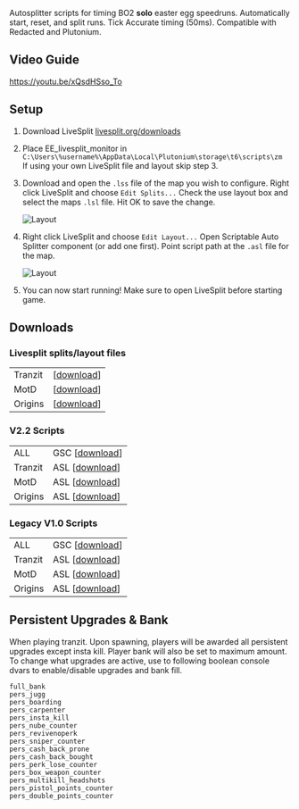 Autosplitter scripts for timing BO2 **solo** easter egg speedruns. Automatically start, reset, and split runs. Tick Accurate timing (50ms). Compatible with Redacted and Plutonium.

## Video Guide

https://youtu.be/xQsdHSso_To

## Setup
1. Download LiveSplit [livesplit.org/downloads](https://livesplit.org/downloads/)

2. Place EE_livesplit_monitor in ```C:\Users\%username%\AppData\Local\Plutonium\storage\t6\scripts\zm```  
   If using your own LiveSplit file and layout skip step 3.   
   
3. Download and open the `.lss` file of the map you wish to configure. Right click LiveSplit and choose `Edit Splits...` Check the use layout box and select the maps `.lsl` file. Hit OK to save the change.

   ![Layout](https://i.imgur.com/fywHDRt.png "Layout")
  
4. Right click LiveSplit and choose `Edit Layout...` Open Scriptable Auto Splitter component (or add one first). Point script path at the `.asl` file for the map.

   ![Layout](https://i.imgur.com/aOkBIdd.png "ASL")

5. You can now start running! Make sure to open LiveSplit before starting game.

## Downloads

### Livesplit splits/layout files
|   |   |
| --- | --- |
| Tranzit | [[download](https://github.com/HuthTV/BO2-Easter-Egg-Auto-Splitters/releases/download/Split-Files/tranzit_livesplit_files.zip)] |
| MotD  | [[download](https://github.com/HuthTV/BO2-Easter-Egg-Auto-Splitters/releases/download/Split-Files/motd_livesplit_files.zip)] |
| Origins  | [[download](https://github.com/HuthTV/BO2-Easter-Egg-Auto-Splitters/releases/download/Split-Files/origins_livesplit_files.zip)] |

### V2.2 Scripts
|   |   |
| --- | --- |
| ALL | GSC [[download](https://github.com/HuthTV/BO2-Easter-Egg-Auto-Splitters/releases/download/V2.2/EE_livesplit_monitor_2.2.gsc)] |
| Tranzit | ASL [[download](https://github.com/HuthTV/BO2-Easter-Egg-Auto-Splitters/releases/download/V2.2/Tranzit_EE_autosplitter_2.2.asl)] |
| MotD  | ASL [[download](https://github.com/HuthTV/BO2-Easter-Egg-Auto-Splitters/releases/download/V2.2/MotD_EE_autosplitter_2.2.asl)] |
| Origins | ASL [[download](https://github.com/HuthTV/BO2-Easter-Egg-Auto-Splitters/releases/download/V2.2/Origins_EE_autosplitter_2.2.asl)] |

### Legacy V1.0 Scripts
|   |   |
| --- | --- |
| ALL | GSC [[download](https://github.com/HuthTV/BO2-Easter-Egg-Auto-Splitters/releases/download/Legacy_V1.0/Legacy_EE_livesplit_monitor_1.0.gsc)] |
| Tranzit | ASL [[download](https://github.com/HuthTV/BO2-Easter-Egg-Auto-Splitters/releases/download/Legacy_V1.0/Legacy_Tranzit_EE_autosplitter_1.0.asl)] |
| MotD  | ASL [[download](https://github.com/HuthTV/BO2-Easter-Egg-Auto-Splitters/releases/download/Legacy_V1.0/Legacy_MotD_EE_autosplitter_1.0.asl)] |
| Origins  | ASL [[download](https://github.com/HuthTV/BO2-Easter-Egg-Auto-Splitters/releases/download/Legacy_V1.0/Legacy_Origins_EE_autosplitter_1.0.asl)] |

## Persistent Upgrades & Bank
When playing tranzit. Upon spawning, players will be awarded all persistent upgrades except insta kill. Player bank will also be set to maximum amount. To change what upgrades are active, use to following boolean console dvars to enable/disable upgrades and bank fill.

`full_bank`  
`pers_jugg`   
`pers_boarding`    
`pers_carpenter`  
`pers_insta_kill`   
`pers_nube_counter`  
`pers_revivenoperk`  
`pers_sniper_counter`   
`pers_cash_back_prone`   
`pers_cash_back_bought`   
`pers_perk_lose_counter`   
`pers_box_weapon_counter`  
`pers_multikill_headshots`   
`pers_pistol_points_counter`    
`pers_double_points_counter`
